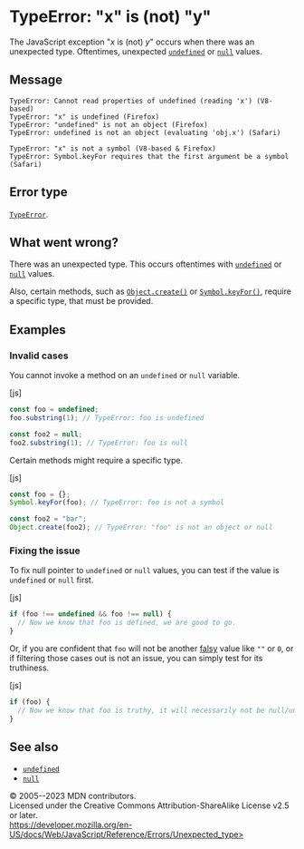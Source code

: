 TypeError: \"x\" is (not) \"y\"
===============================

 
The JavaScript exception \"*x* is (not) *y*\" occurs when there was an
unexpected type. Oftentimes, unexpected
[`undefined`](../global_objects/undefined) or
[`null`](../operators/null) values.


 
Message
-------

 
```text
TypeError: Cannot read properties of undefined (reading 'x') (V8-based)
TypeError: "x" is undefined (Firefox)
TypeError: "undefined" is not an object (Firefox)
TypeError: undefined is not an object (evaluating 'obj.x') (Safari)

TypeError: "x" is not a symbol (V8-based & Firefox)
TypeError: Symbol.keyFor requires that the first argument be a symbol (Safari)
```



 
Error type 
----------

 
[`TypeError`](../global_objects/typeerror).



 
What went wrong? 
----------------

 
There was an unexpected type. This occurs oftentimes with
[`undefined`](../global_objects/undefined) or
[`null`](../operators/null) values.

Also, certain methods, such as
[`Object.create()`](../global_objects/object/create) or
[`Symbol.keyFor()`](../global_objects/symbol/keyfor), require a specific
type, that must be provided.



 
Examples
--------


 
### Invalid cases 

 
You cannot invoke a method on an `undefined` or `null` variable.

 
 
[js]


```js
const foo = undefined;
foo.substring(1); // TypeError: foo is undefined

const foo2 = null;
foo2.substring(1); // TypeError: foo is null
```


Certain methods might require a specific type.

 
 
[js]


```js
const foo = {};
Symbol.keyFor(foo); // TypeError: foo is not a symbol

const foo2 = "bar";
Object.create(foo2); // TypeError: "foo" is not an object or null
```




 
### Fixing the issue 

 
To fix null pointer to `undefined` or `null` values, you can test if the
value is `undefined` or `null` first.

 
 
[js]


```js
if (foo !== undefined && foo !== null) {
  // Now we know that foo is defined, we are good to go.
}
```


Or, if you are confident that `foo` will not be another
[falsy](https://developer.mozilla.org/en-US/docs/Glossary/Falsy) value
like `""` or `0`, or if filtering those cases out is not an issue, you
can simply test for its truthiness.

 
 
[js]


```js
if (foo) {
  // Now we know that foo is truthy, it will necessarily not be null/undefined.
}
```




 
See also 
--------

 
-   [`undefined`](../global_objects/undefined)
-   [`null`](../operators/null)



 
© 2005--2023 MDN contributors.\
Licensed under the Creative Commons Attribution-ShareAlike License v2.5
or later.\
https://developer.mozilla.org/en-US/docs/Web/JavaScript/Reference/Errors/Unexpected_type>

